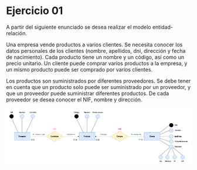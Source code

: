# Ejercicio 01
A partir del siguiente enunciado se desea realizar el modelo entidad-relación.

Una empresa vende productos a varios clientes. Se necesita conocer los datos personales de los clientes (nombre, apellidos, dni, dirección y fecha de nacimiento). Cada producto tiene un nombre y un código, así como un precio unitario. Un cliente puede comprar varios productos a la empresa, y un mismo producto puede ser comprado por varios clientes.

Los productos son suministrados por diferentes proveedores. 
Se debe tener en cuenta que un producto solo puede ser suministrado por un proveedor, y que un proveedor puede suministrar diferentes productos. De cada proveedor se desea conocer el NIF, nombre y dirección.

![diagrama ejercicio01](ejercicio01.png)